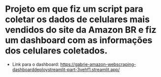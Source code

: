 # Projeto em que fiz um script para coletar os dados de celulares mais vendidos do site da Amazon BR e fiz um dashboard com as informações dos celulares coletados.
- Link para o dashboard: https://gabrie-amazon-webscraping-dashboarddeploystreamlit-part-3vehf1.streamlit.app/
